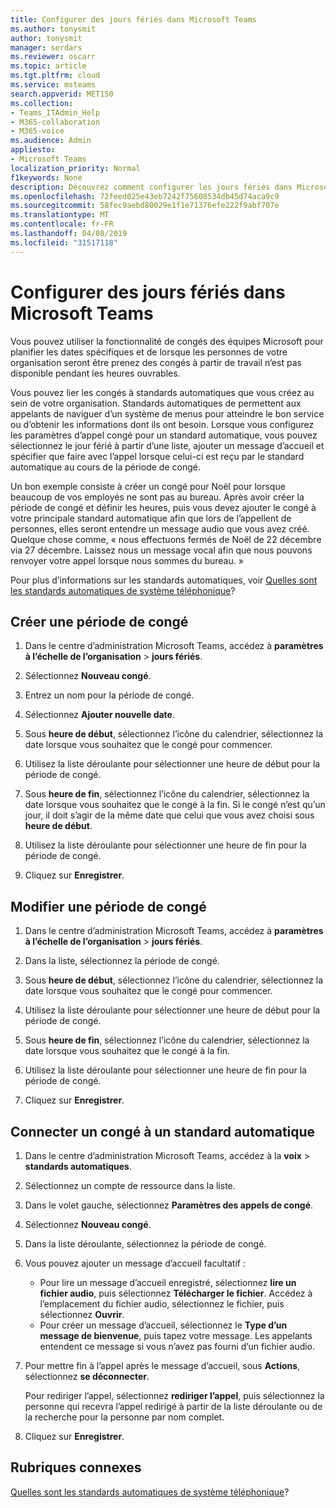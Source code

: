 ```yaml
---
title: Configurer des jours fériés dans Microsoft Teams
ms.author: tonysmit
author: tonysmit
manager: serdars
ms.reviewer: oscarr
ms.topic: article
ms.tgt.pltfrm: cloud
ms.service: msteams
search.appverid: MET150
ms.collection:
- Teams_ITAdmin_Help
- M365-collaboration
- M365-voice
ms.audience: Admin
appliesto:
- Microsoft Teams
localization_priority: Normal
f1keywords: None
description: Découvrez comment configurer les jours fériés dans Microsoft Teams et les connecter à votre standard automatique.
ms.openlocfilehash: 72feed025e43eb7242f75608534db45d74aca9c9
ms.sourcegitcommit: 58fec9aebd80029e1f1e71376efe222f9abf707e
ms.translationtype: MT
ms.contentlocale: fr-FR
ms.lasthandoff: 04/08/2019
ms.locfileid: "31517118"
---
```

# <a name="set-up-holidays-in-microsoft-teams"></a>Configurer des jours fériés dans Microsoft Teams

Vous pouvez utiliser la fonctionnalité de congés des équipes Microsoft pour planifier les dates spécifiques et de lorsque les personnes de votre organisation seront être prenez des congés à partir de travail n’est pas disponible pendant les heures ouvrables. 

Vous pouvez lier les congés à standards automatiques que vous créez au sein de votre organisation. Standards automatiques de permettent aux appelants de naviguer d’un système de menus pour atteindre le bon service ou d’obtenir les informations dont ils ont besoin. Lorsque vous configurez les paramètres d’appel congé pour un standard automatique, vous pouvez sélectionnez le jour férié à partir d’une liste, ajouter un message d’accueil et spécifier que faire avec l’appel lorsque celui-ci est reçu par le standard automatique au cours de la période de congé.

Un bon exemple consiste à créer un congé pour Noël pour lorsque beaucoup de vos employés ne sont pas au bureau. Après avoir créer la période de congé et définir les heures, puis vous devez ajouter le congé à votre principale standard automatique afin que lors de l’appellent de personnes, elles seront entendre un message audio que vous avez créé. Quelque chose comme, « nous effectuons fermés de Noël de 22 décembre via 27 décembre. Laissez nous un message vocal afin que nous pouvons renvoyer votre appel lorsque nous sommes du bureau. »

Pour plus d’informations sur les standards automatiques, voir [Quelles sont les standards automatiques de système téléphonique](what-are-phone-system-auto-attendants.md)?  

## <a name="create-a-holiday"></a>Créer une période de congé

1. Dans le centre d’administration Microsoft Teams, accédez à **paramètres à l’échelle de l’organisation** > **jours fériés**.

2. Sélectionnez **Nouveau congé**.

3. Entrez un nom pour la période de congé.

4. Sélectionnez **Ajouter nouvelle date**.

5. Sous **heure de début**, sélectionnez l’icône du calendrier, sélectionnez la date lorsque vous souhaitez que le congé pour commencer.

6. Utilisez la liste déroulante pour sélectionner une heure de début pour la période de congé.

7. Sous **heure de fin**, sélectionnez l’icône du calendrier, sélectionnez la date lorsque vous souhaitez que le congé à la fin. Si le congé n’est qu’un jour, il doit s’agir de la même date que celui que vous avez choisi sous **heure de début**.

8. Utilisez la liste déroulante pour sélectionner une heure de fin pour la période de congé.

9. Cliquez sur **Enregistrer**.

## <a name="change-a-holiday"></a>Modifier une période de congé

1. Dans le centre d’administration Microsoft Teams, accédez à **paramètres à l’échelle de l’organisation** > **jours fériés**.

2. Dans la liste, sélectionnez la période de congé.

3. Sous **heure de début**, sélectionnez l’icône du calendrier, sélectionnez la date lorsque vous souhaitez que le congé pour commencer.

4. Utilisez la liste déroulante pour sélectionner une heure de début pour la période de congé.

5. Sous **heure de fin**, sélectionnez l’icône du calendrier, sélectionnez la date lorsque vous souhaitez que le congé à la fin. 

6. Utilisez la liste déroulante pour sélectionner une heure de fin pour la période de congé.

7. Cliquez sur **Enregistrer**.

## <a name="connect-a-holiday-to-an-auto-attendant"></a>Connecter un congé à un standard automatique

1. Dans le centre d’administration Microsoft Teams, accédez à la **voix** > **standards automatiques**.
2. Sélectionnez un compte de ressource dans la liste.
3. Dans le volet gauche, sélectionnez **Paramètres des appels de congé**.
4. Sélectionnez **Nouveau congé**.
5. Dans la liste déroulante, sélectionnez la période de congé.
6. Vous pouvez ajouter un message d’accueil facultatif :
    - Pour lire un message d’accueil enregistré, sélectionnez **lire un fichier audio**, puis sélectionnez **Télécharger le fichier**. Accédez à l’emplacement du fichier audio, sélectionnez le fichier, puis sélectionnez **Ouvrir**.
    - Pour créer un message d’accueil, sélectionnez le **Type d’un message de bienvenue**, puis tapez votre message. Les appelants entendent ce message si vous n’avez pas fourni d’un fichier audio.
7. Pour mettre fin à l’appel après le message d’accueil, sous **Actions**, sélectionnez **se déconnecter**. 

    Pour rediriger l’appel, sélectionnez **rediriger l’appel**, puis sélectionnez la personne qui recevra l’appel redirigé à partir de la liste déroulante ou de la recherche pour la personne par nom complet.
8. Cliquez sur **Enregistrer**.

## <a name="related-topics"></a>Rubriques connexes

[Quelles sont les standards automatiques de système téléphonique](what-are-phone-system-auto-attendants.md)?